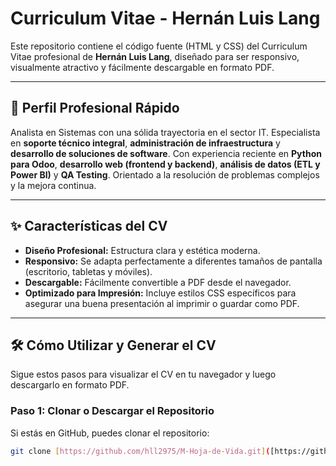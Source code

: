 # Curriculum Vitae - Hernán Luis Lang

Este repositorio contiene el código fuente (HTML y CSS) del Curriculum Vitae profesional de **Hernán Luis Lang**, diseñado para ser responsivo, visualmente atractivo y fácilmente descargable en formato PDF.

---

## 🚀 Perfil Profesional Rápido

Analista en Sistemas con una sólida trayectoria en el sector IT. Especialista en **soporte técnico integral**, **administración de infraestructura** y **desarrollo de soluciones de software**. Con experiencia reciente en **Python para Odoo**, **desarrollo web (frontend y backend)**, **análisis de datos (ETL y Power BI)** y **QA Testing**. Orientado a la resolución de problemas complejos y la mejora continua.

---

## ✨ Características del CV

* **Diseño Profesional:** Estructura clara y estética moderna.
* **Responsivo:** Se adapta perfectamente a diferentes tamaños de pantalla (escritorio, tabletas y móviles).
* **Descargable:** Fácilmente convertible a PDF desde el navegador.
* **Optimizado para Impresión:** Incluye estilos CSS específicos para asegurar una buena presentación al imprimir o guardar como PDF.

---

## 🛠️ Cómo Utilizar y Generar el CV

Sigue estos pasos para visualizar el CV en tu navegador y luego descargarlo en formato PDF.

### Paso 1: Clonar o Descargar el Repositorio

Si estás en GitHub, puedes clonar el repositorio:

```bash
git clone [https://github.com/hll2975/M-Hoja-de-Vida.git]([https://github.com/hll2975/cv-hernan-lang.git](https://github.com/hll2975/M-Hoja-de-Vida.git)

